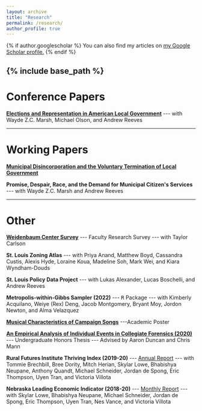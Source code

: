 ```yaml
---
layout: archive
title: "Research"
permalink: /research/
author_profile: true
---
```


{% if author.googlescholar %}
  You can also find my articles on <u><a href="{{author.googlescholar}}">my Google Scholar profile</a>.</u>
{% endif %}

{% include base_path %}
-----

Conference Papers
=====
[**Elections and Representation in American Local Government**](/research/2023-09-26-elections-and-representation-in-american-local-government.pdf) --- with Wayde Z.C. Marsh, Michael Olson, and Andrew Reeves

-----

Working Papers
=====
<!---[**Paper Title Number 1**](/research/2009-10-01-paper-title-number-1)--->

[**Municipal Disincorporation and the Voluntary Termination of Local Government**](/research/2023-01-17-municipal-termination-and-the-voluntary-termination-of-local-government)

**Promise, Despair, Race, and the Demand for Municipal Citizen's Services** --- with Wayde Z.C. Marsh and Andrew Reeves

-----

Other
=====
[**Weidenbaum Center Survey**](https://wc.wustl.edu/american-social-survey-tass) --- Faculty Research Survey --- with Taylor Carlson

**St. Louis Zoning Atlas** --- with Priya Anand, Matthew Boyd, Cassandra Custis, Alexis Hyde, Loraine Koua, Madeline Soh, Mark Wei, and Kiara Wyndham-Douds

**St. Louis Policy Data Project** --- with Lukas Alexander, Lucas Boschelli, and Andrew Reeves

**Metropolis-within-Gibbs Sampler (2022)** --- <tt>R</tt> Package --- with Kimberly Acquilano, Weiye (Rex) Deng, Jacob Montgomery, Bryant Moy, Jordon Newton, and Alma Velazquez

[**Musical Characteristics of Campaign Songs**](/files/other/2021-musical_characteristics_of_campaign_songs.pdf) ---Academic Poster

[**An Empirical Analysis of Individual Events in Collegiate Forensics (2020)**](/files/papers/2020-an_empirical_analysis_of_individual_events_in_collegiate_forensics.pdf) --- Undergraduate Honors Thesis --- Advised by Aaron Duncan and Chris Mann

**Rural Futures Institute Thriving Index (2019-20)** --- [Annual Report](https://ruralprosperityne.unl.edu/thriving-index) --- with Tommie Brechbill, Bree Dority, Mitch Herian, Skylar Lowe, Bhabishya Neupane, Anthony Quandt, Michael Schneider, Jordan de Spong, Eric Thompson, Uyen Tran, and Victoria Villota

**Nebraska Leading Economic Indicator (2018-20)** --- [Monthly Report](https://business.unl.edu/research/bureau-of-business-research/leading-economic-indicator-reports/) --- with Skylar Lowe, Bhabishya Neupane, Michael Schneider, Jordan de Spong, Eric Thompson, Uyen Tran, Nes Vance, and Victoria Villota
